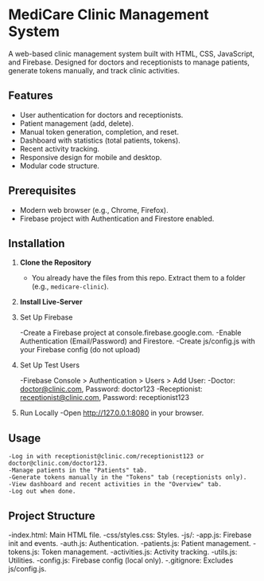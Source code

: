# MediCare Clinic Management System
A web-based clinic management system built with HTML, CSS, JavaScript, and Firebase. Designed for doctors and receptionists to manage patients, generate tokens manually, and track clinic activities.

## Features
- User authentication for doctors and receptionists.
- Patient management (add, delete).
- Manual token generation, completion, and reset.
- Dashboard with statistics (total patients, tokens).
- Recent activity tracking.
- Responsive design for mobile and desktop.
- Modular code structure.

## Prerequisites
- Modern web browser (e.g., Chrome, Firefox).
- Firebase project with Authentication and Firestore enabled.

## Installation
1. **Clone the Repository**  
   - You already have the files from this repo. Extract them to a folder (e.g., `medicare-clinic`).

2. **Install Live-Server**

3. Set Up Firebase

   -Create a Firebase project at console.firebase.google.com.
   -Enable Authentication (Email/Password) and Firestore.
   -Create js/config.js with your Firebase config (do not upload)
4. Set Up Test Users

   -Firebase Console > Authentication > Users > Add User:
      -Doctor: doctor@clinic.com, Password: doctor123
      -Receptionist: receptionist@clinic.com, Password: receptionist123

5. Run Locally
   -Open http://127.0.0.1:8080 in your browser.

## Usage
    -Log in with receptionist@clinic.com/receptionist123 or doctor@clinic.com/doctor123.
    -Manage patients in the "Patients" tab.
    -Generate tokens manually in the "Tokens" tab (receptionists only).
    -View dashboard and recent activities in the "Overview" tab.
    -Log out when done.

## Project Structure

  -index.html: Main HTML file.
  -css/styles.css: Styles.
  -js/:
    -app.js: Firebase init and events.
    -auth.js: Authentication.
    -patients.js: Patient management.
    -tokens.js: Token management.
    -activities.js: Activity tracking.
    -utils.js: Utilities.
    -config.js: Firebase config (local only).
  -.gitignore: Excludes js/config.js.
